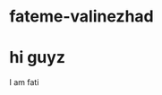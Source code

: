 # fateme-valinezhad
<html>
  <head>
    <title>Bighub</title>
  </head>
  <body>
    <h1>hi guyz</h1>
    <p>I am fati</p>
    
  </body>
</html>
